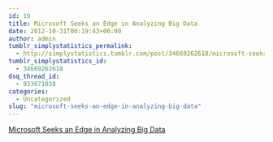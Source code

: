 ```yaml
---
id: 19
title: Microsoft Seeks an Edge in Analyzing Big Data
date: 2012-10-31T00:19:43+00:00
author: admin
tumblr_simplystatistics_permalink:
  - http://simplystatistics.tumblr.com/post/34669262618/microsoft-seeks-an-edge-in-analyzing-big-data
tumblr_simplystatistics_id:
  - 34669262618
dsq_thread_id:
  - 933671038
categories:
  - Uncategorized
slug: "microsoft-seeks-an-edge-in-analyzing-big-data"
---
```

[Microsoft Seeks an Edge in Analyzing Big Data](http://www.nytimes.com/2012/10/30/technology/microsoft-renews-relevance-with-machine-learning-technology.html?smid=tu-share)
